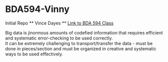 # BDA594-Vinny
Initial Repo
** Vince Dayes **
[Link to BDA 594 Class](https://sdsu.instructure.com/courses/79732)

Big data is jinormous amounts of codefied information that requires efficient and systematic error-checking to be used correctly.  
It can be extremely challenging to transport/transfer the data - must be done in pieces/section and must be organized in creative and 
systematic ways to be used effectively.

